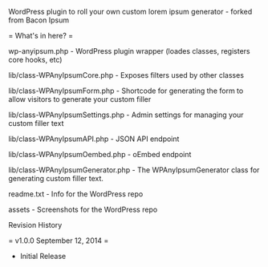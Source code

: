 WordPress plugin to roll your own custom lorem ipsum generator - forked from Bacon Ipsum

= What's in here? =

wp-anyipsum.php - WordPress plugin wrapper (loades classes, registers core hooks, etc)

lib/class-WPAnyIpsumCore.php - Exposes filters used by other classes

lib/class-WPAnyIpsumForm.php - Shortcode for generating the form to allow visitors to generate your custom filler

lib/class-WPAnyIpsumSettings.php - Admin settings for managing your custom filler text

lib/class-WPAnyIpsumAPI.php - JSON API endpoint

lib/class-WPAnyIpsumOembed.php - oEmbed endpoint

lib/class-WPAnyIpsumGenerator.php - The WPAnyIpsumGenerator class for generating custom filler text.

readme.txt - Info for the WordPress repo

assets - Screenshots for the WordPress repo


Revision History

= v1.0.0 September 12, 2014 =
* Initial Release
